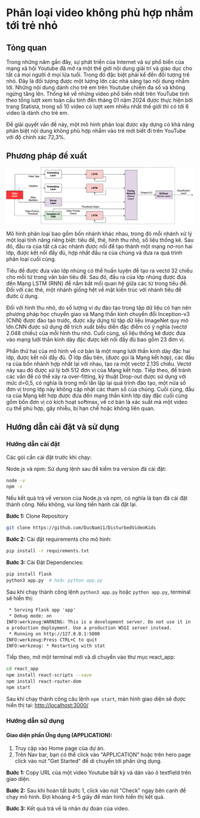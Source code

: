 # Phân loại video không phù hợp nhắm tới trẻ nhỏ

## Tỏng quan
Trong những năm gần đây, sự phát triển của Internet và sự phổ biến của mạng xã hội Youtube đã mở ra một thế giới nội dung giải trí và giáo dục cho tất cả mọi người ở mọi lứa tuổi. Trong đó đặc biệt phải kể đến đối tượng trẻ nhỏ. Đây là đối tượng được một lượng lớn các nhà sáng tạo nội dung nhắm tới. Những nội dung dành cho trẻ em trên Youtube chiếm đa số và không ngừng tăng lên. Thống kê về những video phổ biến nhất trên YouTube tính theo tổng lượt xem toàn cầu tính đến tháng 01 năm 2024 được thực hiện bởi trang Statista, trong số 10 video có lượt xem nhiều nhất thế giới thì có tới 6 video là dành cho trẻ em. 

Để giải quyết vấn đề này, một mô hình phân loại được xây dựng có khả năng phân biệt nội dung không phù hợp nhắm vào trẻ mới biết đi trên YouTube với độ chính xác 72,3%.

## Phương pháp đề xuất
![Model Architecture Diagram](https://github.com/DucNam11/DisturbedVideoKids/blob/master/model_architecture.png)

Mô hình phân loại bao gồm bốn nhánh khác nhau, trong đó mỗi nhánh xử lý một loại tính năng riêng biệt: tiêu đề, thẻ, hình thu nhỏ, số liệu thống kê. Sau đó, đầu ra của tất cả các nhánh được nối để tạo thành một mạng nơ-ron hai lớp, được kết nối đầy đủ, hợp nhất đầu ra của chúng và đưa ra quá trình phân loại cuối cùng.

Tiêu đề được đưa vào lớp nhúng có thể huấn luyện để tạo ra vectơ 32 chiều cho mỗi từ trong văn bản tiêu đề. Sau đó, đầu ra của lớp nhúng được đưa đến Mạng LSTM (RNN) để nắm bắt mối quan hệ giữa các từ trong tiêu đề. Đối với các thẻ, một nhánh giống hệt về mặt kiến ​​trúc với nhánh tiêu đề đước ử dụng.

Đối với hình thu nhỏ, do số lượng ví dụ đào tạo trong tập dữ liệu có hạn nên phương pháp học chuyển giao và Mạng thần kinh chuyển đổi Inception-v3 (CNN) được đào tạo trước, được xây dựng từ tập dữ liệu ImageNet quy mô lớn.CNN được sử dụng để trích xuất biểu diễn đặc điểm có ý nghĩa (vectơ 2.048 chiều) của mỗi hình thu nhỏ. Cuối cùng, số liệu thống kê được đưa vào mạng lưới thần kinh dày đặc được kết nối đầy đủ bao gồm 23 đơn vị.

Phần thứ hai của mô hình về cơ bản là một mạng lưới thần kinh dày đặc hai lớp, được kết nối đầy đủ. Ở lớp đầu tiên, (được gọi là Mạng kết hợp), các đầu ra của bốn nhánh hợp nhất lại với nhau, tạo ra một vectơ 2.135 chiều. Vectơ này sau đó được xử lý bởi 512 đơn vị của Mạng kết hợp. Tiếp theo, để tránh các vấn đề có thể xảy ra over-fitting, kỹ thuật Drop-out được sử dụng với mức d=0,5, có nghĩa là trong mỗi lần lặp lại quá trình đào tạo, một nửa số đơn vị trong lớp này không cập nhật các tham số của chúng. Cuối cùng, đầu ra của Mạng kết hợp được đưa đến mạng thần kinh lớp dày đặc cuối cùng gồm bốn đơn vị có kích hoạt softmax, về cơ bản là xác suất mà một video cụ thể phù hợp, gây nhiễu, bị hạn chế hoặc không liên quan.

## Hướng dẫn cài đặt và sử dụng

### Hướng dẫn cài đặt

Các gói cần cài đặt trước khi chạy:

Node.js và npm: Sử dụng lệnh sau để kiểm tra version đã cài đặt:

```bash
node -v
npm -v
```

Nếu kết quả trả về version của Node.js và npm, có nghĩa là bạn đã cài đặt thành công. Nếu không, vui lòng tiến hành cài đặt lại.

**Bước 1:** Clone Repository

```bash
git clone https://github.com/DucNam11/DisturbedVideoKids
```

**Bước 2:** Cài đặt requirements cho mô hình:

```bash
pip install -r requirements.txt
```

**Bước 3:** Cài Đặt Dependencies:

```bash
pip install flask
python3 app.py  # hoặc python app.py
```

Sau khi chạy thành công lệnh `python3 app.py` hoặc `python app.py`, terminal sẽ hiển thị:

```vbnet
 * Serving Flask app 'app'
 * Debug mode: on
INFO:werkzeug:WARNING: This is a development server. Do not use it in a production deployment. Use a production WSGI server instead.
 * Running on http://127.0.0.1:5000
INFO:werkzeug:Press CTRL+C to quit
INFO:werkzeug: * Restarting with stat
```

Tiếp theo, mở một terminal mới và di chuyển vào thư mục react_app:

```bash
cd react_app
npm install react-scripts --save
npm install react-router-dom
npm start
```

Sau khi chạy thành công câu lệnh `npm start`, màn hình giao diện sẽ được hiển thị tại: [http://localhost:3000/](http://localhost:3000/)

### Hướng dẫn sử dụng

#### Giao diện phần Ứng dụng (APPLICATION):

1. Truy cập vào Home page của dự án.
2. Trên Nav bar, bạn có thể click vào "APPLICATION" hoặc trên hero page click vào nút "Get Started" để di chuyển tới phần ứng dụng.

**Bước 1:** Copy URL của một video Youtube bất kỳ và dán vào ô textfield trên giao diện.

**Bước 2:** Sau khi hoàn tất bước 1, click vào nút "Check" ngay bên cạnh để chạy mô hình. Đợi khoảng 4-5 giây để màn hình hiển thị kết quả.

**Bước 3:** Kết quả trả về là nhãn dự đoán của video.
